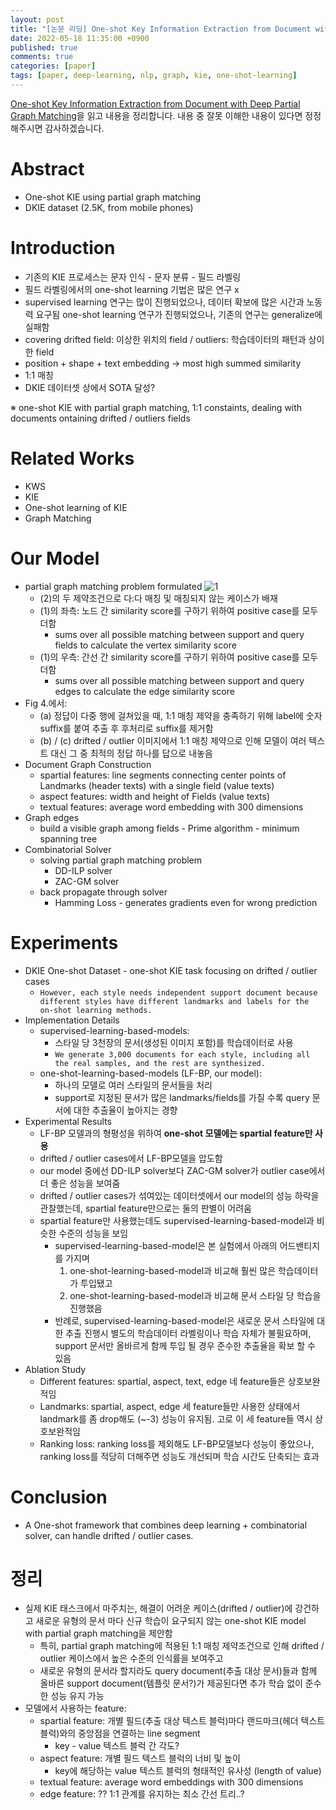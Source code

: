 ```yaml
---
layout: post
title: "[논문 리딩] One-shot Key Information Extraction from Document with Deep Partial Graph Matching"
date: 2022-05-18 11:35:00 +0900
published: true
comments: true
categories: [paper]
tags: [paper, deep-learning, nlp, graph, kie, one-shot-learning]
---
```


[One-shot Key Information Extraction from Document with Deep Partial Graph Matching](https://arxiv.org/abs/2109.13967)을 읽고 내용을 정리합니다. 내용 중 잘못 이해한 내용이 있다면 정정해주시면 감사하겠습니다.

# Abstract

- One-shot KIE using partial graph matching
- DKIE dataset (2.5K, from mobile phones)

# Introduction

- 기존의 KIE 프로세스는 문자 인식 - 문자 분류 - 필드 라벨링
- 필드 라벨링에서의 one-shot learning 기법은 많은 연구 x
- supervised learning 연구는 많이 진행되었으나, 데이터 확보에 많은 시간과 노동력 요구됨
  one-shot learning 연구가 진행되었으나, 기존의 연구는 generalize에 실패함
- covering drifted field: 이상한 위치의 field / outliers: 학습데이터의 패턴과 상이한 field
- position + shape + text embedding -> most high summed similarity
- 1:1 매칭
- DKIE 데이터셋 상에서 SOTA 달성?

※ one-shot KIE with partial graph matching, 1:1 constaints, dealing with documents ontaining drifted / outliers fields

# Related Works

- KWS
- KIE
- One-shot learning of KIE
- Graph Matching

# Our Model

- partial graph matching problem formulated
    ![1](2022-05-18-papers-one-shot-key-information-extraction-1.png)
    - (2)의 두 제약조건으로 다:다 매칭 및 매칭되지 않는 케이스가 배재
    - (1)의 좌측: 노드 간 similarity score를 구하기 위하여 positive case를 모두 더함
        - sums over all possible matching between support and query fields to calculate the vertex similarity score
    - (1)의 우측: 간선 간 similarity score를 구하기 위하여 positive case를 모두 더함
        - sums over all possible matching between support and query edges to calculate the edge similarity score
- Fig 4.에서:
    - (a) 정답이 다중 행에 걸쳐있을 때, 1:1 매칭 제약을 충족하기 위해 label에 숫자 suffix를 붙여 추출 후 후처리로 suffix를 제거함
    - (b) / (c) drifted / outlier 이미지에서 1:1 매칭 제약으로 인해 모델이 여러 텍스트 대신 그 중 최적의 정답 하나를 답으로 내놓음
- Document Graph Construction
    - spartial features: line segments connecting center points of Landmarks (header texts) with a single field (value texts)
    - aspect features: width and height of Fields (value texts)
    - textual features: average word embedding with 300 dimensions
- Graph edges
    - build a visible graph among fields - Prime algorithm - minimum spanning tree
- Combinatorial Solver
    - solving partial graph matching problem
        - DD-ILP solver
        - ZAC-GM solver
    - back propagate through solver
        - Hamming Loss - generates gradients even for wrong prediction

# Experiments

- DKIE One-shot Dataset - one-shot KIE task focusing on drifted / outlier cases
    - `However, each style needs independent support document because different styles have different landmarks and labels for the on-shot learning methods.`
- Implementation Details
    - supervised-learning-based-models:
        - 스타일 당 3천장의 문서(생성된 이미지 포함)를 학습데이터로 사용
        - `We generate 3,000 documents for each style, including all the real samples, and the rest are synthesized.`
    - one-shot-learning-based-models (LF-BP, our model):
        - 하나의 모델로 여러 스타일의 문서들을 처리
        - support로 지정된 문서가 많은 landmarks/fields를 가질 수록 query 문서에 대한 추출율이 높아지는 경향
- Experimental Results
    - LF-BP 모델과의 형평성을 위하여 **one-shot 모델에는 spartial feature만 사용**
    - drifted / outlier cases에서 LF-BP모델을 압도함
    - our model 중에선 DD-ILP solver보다 ZAC-GM solver가 outlier case에서 더 좋은 성능을 보여줌
    - drifted / outlier cases가 섞여있는 데이터셋에서 our model의 성능 하락을 관찰했는데, spartial feature만으로는 둘의 판별이 어려움
    - spartial feature만 사용했는데도 supervised-learning-based-model과 비슷한 수준의 성능을 보임
        - supervised-learning-based-model은 본 실험에서 아래의 어드밴티지를 가지며
            1. one-shot-learning-based-model과 비교해 훨씬 많은 학습데이터가 투입됐고
            2. one-shot-learning-based-model과 비교해 문서 스타일 당 학습을 진행했음
        - 반례로, supervised-learning-based-model은 새로운 문서 스타일에 대한 추출 진행시 별도의 학습데이터 라벨링이나 학습 자체가 불필요하며, support 문서만 올바르게 함께 투입 될 경우 준수한 추출율을 확보 할 수 있음
- Ablation Study
    - Different features: spartial, aspect, text, edge 네 feature들은 상호보완적임
    - Landmarks: spartial, aspect, edge 세 feature들만 사용한 상태에서 landmark를 좀 drop해도 (~-3) 성능이 유지됨. 고로 이 세 feature들 역시 상호보완적임
    - Ranking loss: ranking loss를 제외해도 LF-BP모델보다 성능이 좋았으나, ranking loss를 적당히 더해주면 성능도 개선되며 학습 시간도 단축되는 효과

# Conclusion

- A One-shot framework that combines deep learning + combinatorial solver, can handle drifted / outlier cases.

# 정리

- 실제 KIE 태스크에서 마주치는, 해결이 어려운 케이스(drifted / outlier)에 강건하고 새로운 유형의 문서 마다 신규 학습이 요구되지 않는 one-shot KIE model with partial graph matching을 제안함
    - 특히, partial graph matching에 적용된 1:1 매칭 제약조건으로 인해 drifted / outlier 케이스에서 높은 수준의 인식률을 보여주고
    - 새로운 유형의 문서라 할지라도 query document(추출 대상 문서)들과 함께 올바른 support document(템플릿 문서?)가 제공된다면 추가 학습 없이 준수한 성능 유지 가능
- 모델에서 사용하는 feature:
    - spartial feature: 개별 필드(추출 대상 텍스트 블럭)마다 랜드마크(헤더 텍스트 블럭)와의 중앙점을 연결하는 line segment
        - key - value 텍스트 블럭 간 각도?
    - aspect feature: 개별 필드 텍스트 블럭의 너비 및 높이
        - key에 해당하는 value 텍스트 블럭의 형태적인 유사성 (length of value)
    - textual feature: average word embeddings with 300 dimensions
    - edge feature: ?? 1:1 관계를 유지하는 최소 간선 트리..?
